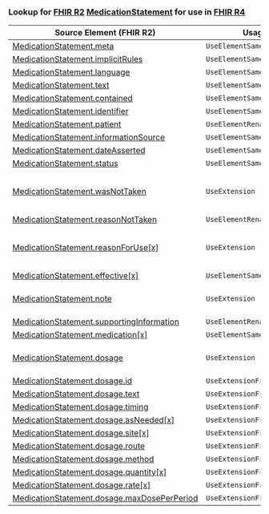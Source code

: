 ### Lookup for [FHIR R2](https://hl7.org/fhir/DSTU2/) [MedicationStatement](https://hl7.org/fhir/DSTU2/MedicationStatement.html) for use in [FHIR R4](https://hl7.org/fhir/R4/)

| Source Element (FHIR R2) | Usage | Target |
| -------------- | ----- | ------ |
| [MedicationStatement.meta](https://hl7.org/fhir/DSTU2/MedicationStatement.html#resource) | `UseElementSameName` | [MedicationStatement.meta](https://hl7.org/fhir/R4/MedicationStatement.html#resource) |
| [MedicationStatement.implicitRules](https://hl7.org/fhir/DSTU2/MedicationStatement.html#resource) | `UseElementSameName` | [MedicationStatement.implicitRules](https://hl7.org/fhir/R4/MedicationStatement.html#resource) |
| [MedicationStatement.language](https://hl7.org/fhir/DSTU2/MedicationStatement.html#resource) | `UseElementSameName` | [MedicationStatement.language](https://hl7.org/fhir/R4/MedicationStatement.html#resource) |
| [MedicationStatement.text](https://hl7.org/fhir/DSTU2/MedicationStatement.html#resource) | `UseElementSameName` | [MedicationStatement.text](https://hl7.org/fhir/R4/MedicationStatement.html#resource) |
| [MedicationStatement.contained](https://hl7.org/fhir/DSTU2/MedicationStatement.html#resource) | `UseElementSameName` | [MedicationStatement.contained](https://hl7.org/fhir/R4/MedicationStatement.html#resource) |
| [MedicationStatement.identifier](https://hl7.org/fhir/DSTU2/MedicationStatement.html#resource) | `UseElementSameName` | [MedicationStatement.identifier](https://hl7.org/fhir/R4/MedicationStatement.html#resource) |
| [MedicationStatement.patient](https://hl7.org/fhir/DSTU2/MedicationStatement.html#resource) | `UseElementRenamed` | [MedicationStatement.subject](https://hl7.org/fhir/R4/MedicationStatement.html#resource) |
| [MedicationStatement.informationSource](https://hl7.org/fhir/DSTU2/MedicationStatement.html#resource) | `UseElementSameName` | [MedicationStatement.informationSource](https://hl7.org/fhir/R4/MedicationStatement.html#resource) |
| [MedicationStatement.dateAsserted](https://hl7.org/fhir/DSTU2/MedicationStatement.html#resource) | `UseElementSameName` | [MedicationStatement.dateAsserted](https://hl7.org/fhir/R4/MedicationStatement.html#resource) |
| [MedicationStatement.status](https://hl7.org/fhir/DSTU2/MedicationStatement.html#resource) | `UseElementSameName` | [MedicationStatement.status](https://hl7.org/fhir/R4/MedicationStatement.html#resource) |
| [MedicationStatement.wasNotTaken](https://hl7.org/fhir/DSTU2/MedicationStatement.html#resource) | `UseExtension` | [http://hl7.org/fhir/1.0/StructureDefinition/extension-MedicationStatement.wasNotTaken](StructureDefinition-ext-R2-MedicationStatement.wasNotTaken.html) |
| [MedicationStatement.reasonNotTaken](https://hl7.org/fhir/DSTU2/MedicationStatement.html#resource) | `UseElementRenamed` | [MedicationStatement.reasonCode](https://hl7.org/fhir/R4/MedicationStatement.html#resource) |
| [MedicationStatement.reasonForUse[x]](https://hl7.org/fhir/DSTU2/MedicationStatement.html#resource) | `UseExtension` | [http://hl7.org/fhir/1.0/StructureDefinition/extension-MedicationStatement.reasonForUse](StructureDefinition-ext-R2-MedicationStatement.reasonForUse.html) |
| [MedicationStatement.effective[x]](https://hl7.org/fhir/DSTU2/MedicationStatement.html#resource) | `UseElementSameName` | [MedicationStatement.effective[x]](https://hl7.org/fhir/R4/MedicationStatement.html#resource) |
| [MedicationStatement.note](https://hl7.org/fhir/DSTU2/MedicationStatement.html#resource) | `UseExtension` | [http://hl7.org/fhir/1.0/StructureDefinition/extension-MedicationStatement.note](StructureDefinition-ext-R2-MedicationStatement.note.html) |
| [MedicationStatement.supportingInformation](https://hl7.org/fhir/DSTU2/MedicationStatement.html#resource) | `UseElementRenamed` | [MedicationStatement.derivedFrom](https://hl7.org/fhir/R4/MedicationStatement.html#resource) |
| [MedicationStatement.medication[x]](https://hl7.org/fhir/DSTU2/MedicationStatement.html#resource) | `UseElementSameName` | [MedicationStatement.medication[x]](https://hl7.org/fhir/R4/MedicationStatement.html#resource) |
| [MedicationStatement.dosage](https://hl7.org/fhir/DSTU2/MedicationStatement.html#resource) | `UseExtension` | [http://hl7.org/fhir/1.0/StructureDefinition/extension-MedicationStatement.dosage](StructureDefinition-ext-R2-MedicationStatement.dosage.html) |
| [MedicationStatement.dosage.id](https://hl7.org/fhir/DSTU2/MedicationStatement.html#resource) | `UseExtensionFromAncestor` | - |
| [MedicationStatement.dosage.text](https://hl7.org/fhir/DSTU2/MedicationStatement.html#resource) | `UseExtensionFromAncestor` | - |
| [MedicationStatement.dosage.timing](https://hl7.org/fhir/DSTU2/MedicationStatement.html#resource) | `UseExtensionFromAncestor` | - |
| [MedicationStatement.dosage.asNeeded[x]](https://hl7.org/fhir/DSTU2/MedicationStatement.html#resource) | `UseExtensionFromAncestor` | - |
| [MedicationStatement.dosage.site[x]](https://hl7.org/fhir/DSTU2/MedicationStatement.html#resource) | `UseExtensionFromAncestor` | - |
| [MedicationStatement.dosage.route](https://hl7.org/fhir/DSTU2/MedicationStatement.html#resource) | `UseExtensionFromAncestor` | - |
| [MedicationStatement.dosage.method](https://hl7.org/fhir/DSTU2/MedicationStatement.html#resource) | `UseExtensionFromAncestor` | - |
| [MedicationStatement.dosage.quantity[x]](https://hl7.org/fhir/DSTU2/MedicationStatement.html#resource) | `UseExtensionFromAncestor` | - |
| [MedicationStatement.dosage.rate[x]](https://hl7.org/fhir/DSTU2/MedicationStatement.html#resource) | `UseExtensionFromAncestor` | - |
| [MedicationStatement.dosage.maxDosePerPeriod](https://hl7.org/fhir/DSTU2/MedicationStatement.html#resource) | `UseExtensionFromAncestor` | - |
